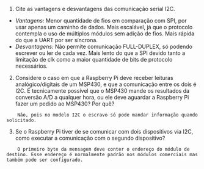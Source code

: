 1. Cite as vantagens e desvantagens das comunicação serial I2C.

- *Vantagens:* Menor quantidade de fios em comparação com SPI, por usar apenas um caminho de dados. Mais escalável, já que o protocolo contempla o uso de múltiplos módulos sem adição de fios. Mais rápida do que a UART por ser síncrona.
- *Desvantagens:* Não permite comunicação FULL-DUPLEX, só podendo escrever ou ler de cada vez. Mais lento do que a SPI devido tanto a limitação de clk como a maior quantidade de bits de protocolo necessários.

2. Considere o caso em que a Raspberry Pi deve receber leituras analógico/digitais de um MSP430, e que a comunicação entre os dois é I2C. É tecnicamente possível que o MSP430 mande os resultados da conversão A/D a qualquer hora, ou ele deve aguardar a Raspberry Pi fazer um pedido ao MSP430? Por quê?
```
    Não, pois no modelo I2C o escravo só pode mandar informação quando solicitado.
```
3. Se o Raspberry Pi tiver de se comunicar com dois dispositivos via I2C, como executar a comunicação com o segundo dispositivo?
```
    O primeiro byte da mensagem deve conter o endereço do módulo de destino. Esse endereço é normalmente padrão nos módulos comerciais mas também pode ser configurado.
```











